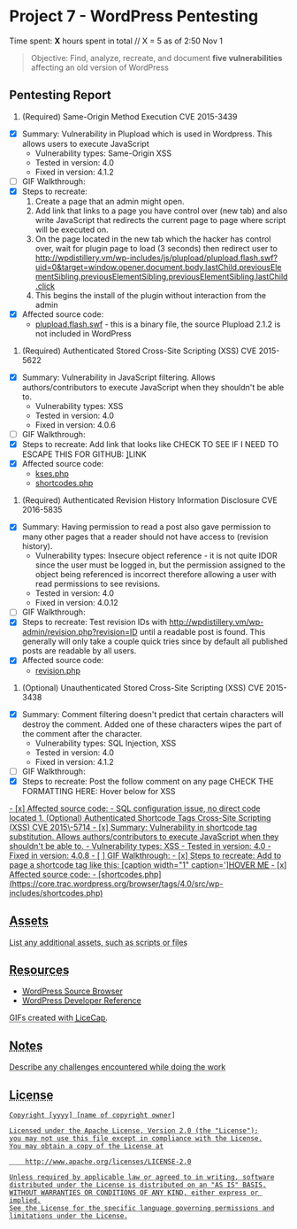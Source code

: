 # Project 7 - WordPress Pentesting

Time spent: **X** hours spent in total // X = 5 as of 2:50 Nov 1

> Objective: Find, analyze, recreate, and document **five vulnerabilities** affecting an old version of WordPress

## Pentesting Report

1. (Required) Same\-Origin Method Execution CVE 2015\-3439
  - [x] Summary: Vulnerability in Plupload which is used in Wordpress. This allows users to execute JavaScript
    * Vulnerability types: Same-Origin XSS
    * Tested in version: 4.0
    * Fixed in version: 4.1.2
  - [ ] GIF Walkthrough: 
  - [x] Steps to recreate: 
    1. Create a page that an admin might open.
	2. Add link that links to a page you have control over (new tab) and also write JavaScript that redirects the current page to page where script will be executed on.
	3. On the page located in the new tab which the hacker has control over, wait for plugin page to load (3 seconds) then redirect user to http://wpdistillery.vm/wp-includes/js/plupload/plupload.flash.swf?uid=0&target=window.opener.document.body.lastChild.previousElementSibling.previousElementSibling.previousElementSibling.lastChild.click
	4. This begins the install of the plugin without interaction from the admin
  - [x] Affected source code:
    - [plupload.flash.swf](https://core.trac.wordpress.org/browser/tags/4.0/src/wp-includes/js/plupload/plupload.flash.swf) \- this is a binary file, the source Plupload 2.1.2 is not included in WordPress
1. (Required) Authenticated Stored Cross\-Site Scripting (XSS) CVE 2015\-5622
  - [x] Summary: Vulnerability in JavaScript filtering. Allows authors/contributors to execute JavaScript when they shouldn't be able to.
    - Vulnerability types: XSS
    - Tested in version: 4.0
    - Fixed in version: 4.0.6
  - [ ] GIF Walkthrough: 
  - [x] Steps to recreate: Add link that looks like CHECK TO SEE IF I NEED TO ESCAPE THIS FOR GITHUB: <a href="[caption code=">]</a><a title=" onmouseover=alert('XSS')  ">LINK</a>
  - [x] Affected source code:
    - [kses.php](https://core.trac.wordpress.org/browser/tags/4.0/src/wp-includes/kses.php)
    - [shortcodes.php](https://core.trac.wordpress.org/browser/tags/4.0/src/wp-includes/shortcodes.php)
1. (Required) Authenticated Revision History Information Disclosure CVE 2016\-5835
  - [x] Summary: Having permission to read a post also gave permission to many other pages that a reader should not have access to (revision history).
    - Vulnerability types: Insecure object reference \- it is not quite IDOR since the user must be logged in, but the permission assigned to the object being referenced is incorrect therefore allowing a user with read permissions to see revisions.
    - Tested in version: 4.0
    - Fixed in version: 4.0.12
  - [ ] GIF Walkthrough: 
  - [x] Steps to recreate: Test revision IDs with http://wpdistillery.vm/wp-admin/revision.php?revision=ID until a readable post is found. This generally will only take a couple quick tries since by default all published posts are readable by all users.
  - [x] Affected source code:
    - [revision.php](https://core.trac.wordpress.org/browser/tags/4.0/src/wp-admin/includes/revision.php)
1. (Optional) Unauthenticated Stored Cross-Site Scripting (XSS) CVE 2015\-3438
  - [x] Summary: Comment filtering doesn't predict that certain characters will destroy the comment. Added one of these characters wipes the part of the comment after the character.
    - Vulnerability types: SQL Injection, XSS
    - Tested in version: 4.0
    - Fixed in version: 4.1.2
  - [ ] GIF Walkthrough: 
  - [x] Steps to recreate: Post the follow comment on any page CHECK THE FORMATTING HERE: Hover below for XSS
<abbr title='x onmouseover=alert(1) style=display:block;width:50px;height:50px; 𝌆'>
  - [x] Affected source code:
    - SQL configuration issue, no direct code located
1. (Optional) Authenticated Shortcode Tags Cross-Site Scripting (XSS) CVE 2015\-5714
  - [x] Summary: Vulnerability in shortcode tag substitution. Allows authors/contributors to execute JavaScript when they shouldn't be able to.
    - Vulnerability types: XSS
    - Tested in version: 4.0
    - Fixed in version: 4.0.8
  - [ ] GIF Walkthrough: 
  - [x] Steps to recreate: Add to page a shortcode tag like this: [caption width="1" caption='<a href="' ">]</a><a href="http://onMouseOver='alert(1)'">HOVER ME</a>
  - [x] Affected source code:
    - [shortcodes.php](https://core.trac.wordpress.org/browser/tags/4.0/src/wp-includes/shortcodes.php)

## Assets

List any additional assets, such as scripts or files

## Resources

- [WordPress Source Browser](https://core.trac.wordpress.org/browser/)
- [WordPress Developer Reference](https://developer.wordpress.org/reference/)

GIFs created with [LiceCap](http://www.cockos.com/licecap/).

## Notes

Describe any challenges encountered while doing the work

## License

    Copyright [yyyy] [name of copyright owner]

    Licensed under the Apache License, Version 2.0 (the "License");
    you may not use this file except in compliance with the License.
    You may obtain a copy of the License at

        http://www.apache.org/licenses/LICENSE-2.0

    Unless required by applicable law or agreed to in writing, software
    distributed under the License is distributed on an "AS IS" BASIS,
    WITHOUT WARRANTIES OR CONDITIONS OF ANY KIND, either express or implied.
    See the License for the specific language governing permissions and
    limitations under the License.
